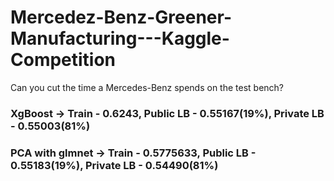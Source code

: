 # Mercedez-Benz-Greener-Manufacturing---Kaggle-Competition
Can you cut the time a Mercedes-Benz spends on the test bench?

### XgBoost -> Train - 0.6243, Public LB - 0.55167(19%), Private LB - 0.55003(81%)

### PCA with glmnet -> Train - 0.5775633, Public LB - 0.55183(19%), Private LB - 0.54490(81%)
